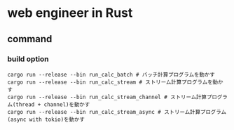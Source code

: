 # web engineer in Rust
## command
### build option
```
cargo run --release --bin run_calc_batch # バッチ計算プログラムを動かす
cargo run --release --bin run_calc_stream # ストリーム計算プログラムを動かす
cargo run --release --bin run_calc_stream_channel # ストリーム計算プログラム(thread + channel)を動かす
cargo run --release --bin run_calc_stream_async # ストリーム計算プログラム(async with tokio)を動かす
```
